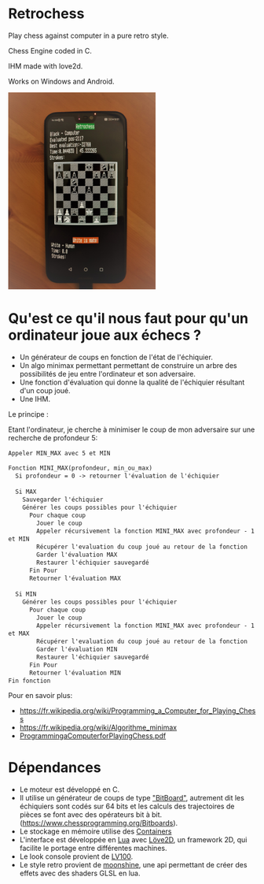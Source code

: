 # Retrochess
Play chess against computer in a pure retro style.

Chess Engine coded in C.

IHM made with love2d.

Works on Windows and Android.

<img src="phone_screen.jpg" alt="teasing" style="width:300px;"/>


# Qu'est ce qu'il nous faut pour qu'un ordinateur joue aux échecs ?
* Un générateur de coups en fonction de l'état de l'échiquier.
* Un algo minimax permettant permettant de construire un arbre des possibilités de jeu entre l'ordinateur et son adversaire.
* Une fonction d'évaluation qui donne la qualité de l'échiquier résultant d'un coup joué.
* Une IHM.

Le principe :

Etant l'ordinateur, je cherche à minimiser le coup de mon adversaire sur une recherche de profondeur 5:
```
Appeler MIN_MAX avec 5 et MIN
```

```
Fonction MINI_MAX(profondeur, min_ou_max)
  Si profondeur = 0 -> retourner l'évaluation de l'échiquier

  Si MAX
    Sauvegarder l'échiquier
    Générer les coups possibles pour l'échiquier
      Pour chaque coup
        Jouer le coup
        Appeler récursivement la fonction MINI_MAX avec profondeur - 1 et MIN
        Récupérer l'evaluation du coup joué au retour de la fonction
        Garder l'évaluation MAX
        Restaurer l'échiquier sauvegardé
      Fin Pour
      Retourner l'évaluation MAX

  Si MIN
    Générer les coups possibles pour l'échiquier
      Pour chaque coup
        Jouer le coup
        Appeler récursivement la fonction MINI_MAX avec profondeur - 1 et MAX
        Récupérer l'evaluation du coup joué au retour de la fonction
        Garder l'évaluation MIN
        Restaurer l'échiquier sauvegardé
      Fin Pour
      Retourner l'évaluation MIN
Fin fonction
```

Pour en savoir plus:

* https://fr.wikipedia.org/wiki/Programming_a_Computer_for_Playing_Chess
* https://fr.wikipedia.org/wiki/Algorithme_minimax
* [ProgrammingaComputerforPlayingChess.pdf](./ProgrammingaComputerforPlayingChess.pdf) 


# Dépendances
* Le moteur est développé en C.
* Il utilise un générateur de coups de type ["BitBoard"](https://github.com/pioz/chess), autrement dit les échiquiers sont codés sur 64 bits et les calculs des trajectoires de pièces se font avec des opérateurs bit à bit. (https://www.chessprogramming.org/Bitboards).
* Le stockage en mémoire utilise des [Containers](https://github.com/bkthomps/Containers)
* L'interface est développée en [Lua](https://www.lua.org/) avec [Löve2D](https://love2d.org/), un framework 2D, qui facilite le portage entre différentes machines.
* Le look console provient de [LV100](https://github.com/Eiyeron/LV-100). 
* Le style retro provient de [moonshine](https://github.com/vrld/moonshine), une api permettant de créer des effets avec des shaders GLSL en lua.
